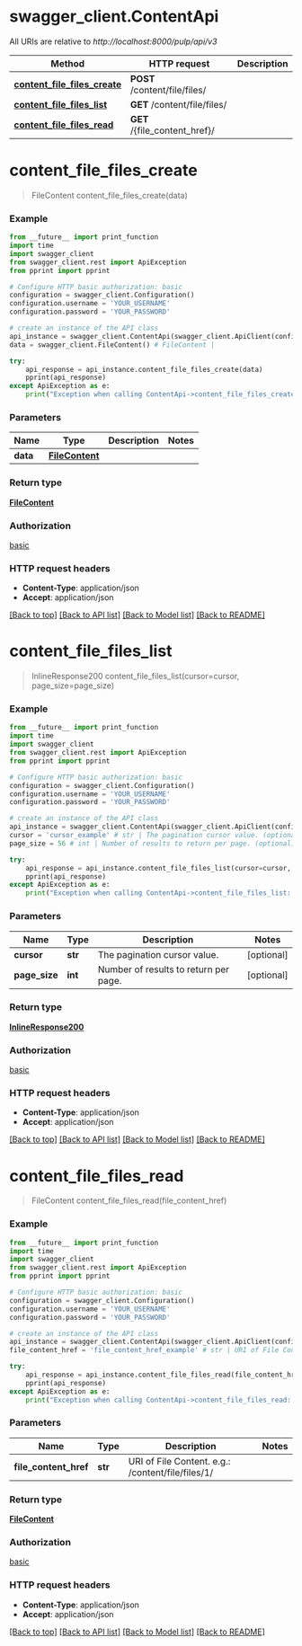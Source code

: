# swagger_client.ContentApi

All URIs are relative to *http://localhost:8000/pulp/api/v3*

Method | HTTP request | Description
------------- | ------------- | -------------
[**content_file_files_create**](ContentApi.md#content_file_files_create) | **POST** /content/file/files/ | 
[**content_file_files_list**](ContentApi.md#content_file_files_list) | **GET** /content/file/files/ | 
[**content_file_files_read**](ContentApi.md#content_file_files_read) | **GET** /{file_content_href}/ | 


# **content_file_files_create**
> FileContent content_file_files_create(data)





### Example
```python
from __future__ import print_function
import time
import swagger_client
from swagger_client.rest import ApiException
from pprint import pprint

# Configure HTTP basic authorization: basic
configuration = swagger_client.Configuration()
configuration.username = 'YOUR_USERNAME'
configuration.password = 'YOUR_PASSWORD'

# create an instance of the API class
api_instance = swagger_client.ContentApi(swagger_client.ApiClient(configuration))
data = swagger_client.FileContent() # FileContent | 

try:
    api_response = api_instance.content_file_files_create(data)
    pprint(api_response)
except ApiException as e:
    print("Exception when calling ContentApi->content_file_files_create: %s\n" % e)
```

### Parameters

Name | Type | Description  | Notes
------------- | ------------- | ------------- | -------------
 **data** | [**FileContent**](FileContent.md)|  | 

### Return type

[**FileContent**](FileContent.md)

### Authorization

[basic](../README.md#basic)

### HTTP request headers

 - **Content-Type**: application/json
 - **Accept**: application/json

[[Back to top]](#) [[Back to API list]](../README.md#documentation-for-api-endpoints) [[Back to Model list]](../README.md#documentation-for-models) [[Back to README]](../README.md)

# **content_file_files_list**
> InlineResponse200 content_file_files_list(cursor=cursor, page_size=page_size)





### Example
```python
from __future__ import print_function
import time
import swagger_client
from swagger_client.rest import ApiException
from pprint import pprint

# Configure HTTP basic authorization: basic
configuration = swagger_client.Configuration()
configuration.username = 'YOUR_USERNAME'
configuration.password = 'YOUR_PASSWORD'

# create an instance of the API class
api_instance = swagger_client.ContentApi(swagger_client.ApiClient(configuration))
cursor = 'cursor_example' # str | The pagination cursor value. (optional)
page_size = 56 # int | Number of results to return per page. (optional)

try:
    api_response = api_instance.content_file_files_list(cursor=cursor, page_size=page_size)
    pprint(api_response)
except ApiException as e:
    print("Exception when calling ContentApi->content_file_files_list: %s\n" % e)
```

### Parameters

Name | Type | Description  | Notes
------------- | ------------- | ------------- | -------------
 **cursor** | **str**| The pagination cursor value. | [optional] 
 **page_size** | **int**| Number of results to return per page. | [optional] 

### Return type

[**InlineResponse200**](InlineResponse200.md)

### Authorization

[basic](../README.md#basic)

### HTTP request headers

 - **Content-Type**: application/json
 - **Accept**: application/json

[[Back to top]](#) [[Back to API list]](../README.md#documentation-for-api-endpoints) [[Back to Model list]](../README.md#documentation-for-models) [[Back to README]](../README.md)

# **content_file_files_read**
> FileContent content_file_files_read(file_content_href)





### Example
```python
from __future__ import print_function
import time
import swagger_client
from swagger_client.rest import ApiException
from pprint import pprint

# Configure HTTP basic authorization: basic
configuration = swagger_client.Configuration()
configuration.username = 'YOUR_USERNAME'
configuration.password = 'YOUR_PASSWORD'

# create an instance of the API class
api_instance = swagger_client.ContentApi(swagger_client.ApiClient(configuration))
file_content_href = 'file_content_href_example' # str | URI of File Content. e.g.: /content/file/files/1/

try:
    api_response = api_instance.content_file_files_read(file_content_href)
    pprint(api_response)
except ApiException as e:
    print("Exception when calling ContentApi->content_file_files_read: %s\n" % e)
```

### Parameters

Name | Type | Description  | Notes
------------- | ------------- | ------------- | -------------
 **file_content_href** | **str**| URI of File Content. e.g.: /content/file/files/1/ | 

### Return type

[**FileContent**](FileContent.md)

### Authorization

[basic](../README.md#basic)

### HTTP request headers

 - **Content-Type**: application/json
 - **Accept**: application/json

[[Back to top]](#) [[Back to API list]](../README.md#documentation-for-api-endpoints) [[Back to Model list]](../README.md#documentation-for-models) [[Back to README]](../README.md)

